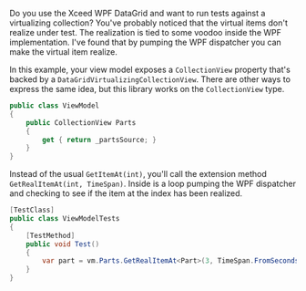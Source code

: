 Do you use the Xceed WPF DataGrid and want to run tests against a virtualizing collection? You've probably noticed that the virtual items don't realize under test. The realization is tied to some voodoo inside the WPF implementation. I've found that by pumping the WPF dispatcher you can make the virtual item realize.

In this example, your view model exposes a `CollectionView` property that's backed by a `DataGridVirtualizingCollectionView`. There are other ways to express the same idea, but this library works on the `CollectionView` type.

```csharp
public class ViewModel
{
    public CollectionView Parts
    {
        get { return _partsSource; }
    }
}
```

Instead of the usual `GetItemAt(int)`, you'll call the extension method `GetRealItemAt(int, TimeSpan)`. Inside is a loop pumping the WPF dispatcher and checking to see if the item at the index has been realized.

```csharp
[TestClass]
public class ViewModelTests
{
    [TestMethod]
    public void Test()
    {
        var part = vm.Parts.GetRealItemAt<Part>(3, TimeSpan.FromSeconds(1));
    }
}
```
